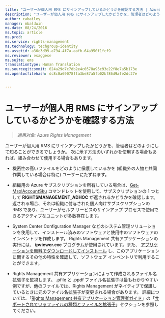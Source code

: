 ```yaml
---
title: "ユーザーが個人用 RMS にサインアップしているかどうかを確認する方法 | Azure RMS"
description: "ユーザーが個人用 RMS にサインアップしたかどうかを、管理者はどのようにして知ることができるでしょうか。 次の方法のいずれかを使用する場合もあれば、組み合わせて使用する場合もあります。"
author: cabailey
manager: mbaldwin
ms.date: 08/24/2016
ms.topic: article
ms.prod: 
ms.service: rights-management
ms.technology: techgroup-identity
ms.assetid: a36c3d99-a794-4f7a-aafb-64a950f1fcf9
ms.reviewer: esaggese
ms.suite: ems
translationtype: Human Translation
ms.sourcegitcommit: 024a29d7c7db2e4c0578a95c93e22f8e7a5b173e
ms.openlocfilehash: dc8c0a69078ffa3be87a5fb02bf86d9afe2dc27e


---
```



# ユーザーが個人用 RMS にサインアップしているかどうかを確認する方法

>*適用対象: Azure Rights Management*

ユーザーが個人用 RMS にサインアップしたかどうかを、管理者はどのようにして知ることができるでしょうか。 次に示す方法のいずれかを使用する場合もあれば、組み合わせて使用する場合もあります。

-   機密性の高いファイルをどのように保護しているかを (組織外の人物と共同作業している場合は特に) ユーザーにたずねます。

-   組織用の Azure サブスクリプションを所有している場合は、[Get-MsolAccountSku](https://msdn.microsoft.com/library/azure/dn194118.aspx) コマンドレットを使用して、サブスクリプションの 1 つとして **RIGHTSMANAGEMENT_ADHOC** が返されるかどうかを確認します。 返される場合、それは組織に付与された個人向けサブスクリプションの RMS であり、ユーザーがセルフ サービスのサインアップ プロセスで使用できるアクティブなユニットが多数存在します。

-   System Center Configuration Manager などのシステム管理ソリューションを使用して、インストール済みのソフトウェアと使用中のソフトウェアのインベントリを作成します。 Rights Management 共有アプリケーションの実行には、 **ipviewer.exe** プログラムが使用されています。また、 [アプリケーションを無料でダウンロードしてインストール](http://go.microsoft.com/fwlink/?LinkId=303970) し、このアプリケーションに関するその他の特性を確認して、ソフトウェア インベントリで利用することができます。

-   Rights Management 共有アプリケーションによって作成されるファイル名拡張子を監視します。 .pfile と .ppdf ファイル名拡張子は最もわかりやすい例ですが、他のファイルでは、Rights Management がネイティブで保護しているときに元のファイル名拡張子が変更される場合があります。 詳細については、「[Rights Management 共有アプリケーション管理者ガイド](http://technet.microsoft.com/library/dn339003.aspx)」の「[サポートされているファイルの種類とファイル名拡張子](../rms-client/sharing-app-admin-guide-technical.md#supported-file-types-and-file-name-extensions)」セクションを参照してください。




<!--HONumber=Aug16_HO4-->


